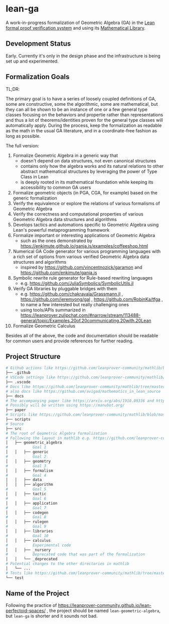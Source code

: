 lean-ga
=========

A work-in-progress formalization of Geometric Algebra (GA) in the [Lean formal proof verification system](https://github.com/leanprover-community/lean) and using its [Mathematical Library](https://github.com/leanprover-community/mathlib/).

Development Status
--------------------

Early. Currently it's only in the design phase and the infrastructure is being set up and experimented.

Formalization Goals
--------------------

TL;DR:

The primary goal is to have a series of loosely coupled definitions of GA, some are constructive, some the algorithmic, some are mathematical, but they can all be shown to be an instance of one or a few general type classes focusing on the behaviors and propertie rather than representations and thus a lot of theorems/identities proven for the general type classes will automatically apply. During the process, keep the formalization as readable as the math in the usual GA literature, and in a coordinate-free fashion as long as possible.

The full version:

1. Formalize Geometric Algebra in a generic way that
    - doesn't depend on data structures, not even canonical structures
    - contains only how the algebra works and its natural relations to other abstract mathematical structures by leveraging the power of Type Class in Lean 
    - is deeply rooted in its mathematical foundation while keeping its accessibility to common GA users
2. Formalize geometric objects (in PGA, CGA, for example) based on the generic formalization
3. Verify the equivalence or explore the relations of various formalisms of Geometric Algebra
4. Verify the correctness and computational properties of various Geometric Algebra data structures and algorithms
5. Develops tactics and automations specific to Geometric Algebra using Lean's powerful metaprogramming framework
6. Formalize important or interesting applications of Geometric Algebra
    - such as the ones demonstrated by https://enkimute.github.io/ganja.js/examples/coffeeshop.html
7. Numerical GA Code generator for various programming languages with a rich set of options from various verified Geometric Algebra data structures and algorithms
    - inspired by https://github.com/vincentnozick/garamon and https://github.com/enkimute/ganja.js
8. Symbolic rewrite rule generator for Rule-based rewriting languages
    - e.g. https://github.com/JuliaSymbolics/SymbolicUtils.jl
9. Verify GA libraries by pluggable bridges with them
    - e.g. https://github.com/chakravala/Grassmann.jl , https://github.com/jeremyong/gal , https://github.com/RobinKa/tfga , to name a few interested but really challenging ones
    - using tools/APIs summarized in https://leanprover.zulipchat.com/#narrow/stream/113488-general/topic/Examples.20of.20communicating.20with.20Lean
10. Formalize Geometric Calculus

Besides all of the above, the code and documentation should be readable for common users and provide references for further reading.

Project Structure
--------------------

```bash
# Github actions like https://github.com/leanprover-community/mathlib/blob/master/.github/workflows/build.yml
├── .github
# VSCode settings like https://github.com/leanprover-community/mathlib/blob/master/.vscode/settings.json              
├── .vscode
# Docs like https://github.com/leanprover-community/mathlib/tree/master/docs using https://github.com/leanprover-community/doc-gen and possibly https://github.com/leanprover-community/format_lean and https://github.com/leanprover-community/lean-client-python
# also docs like https://github.com/avigad/mathematics_in_lean_source
├── docs
# The accompanying paper like https://arxiv.org/abs/1910.09336 and https://arxiv.org/abs/1910.12320
# Possibly will be written using https://manubot.org/
├── paper
# Scripts like https://github.com/leanprover-community/mathlib/blob/master/scripts/deploy_docs.sh
├── scripts
# Source
├── src
# The root of Geometric Algebra formalization
# Following the layout in mathlib e.g. https://github.com/leanprover-community/mathlib/tree/master/src/linear_algebra
│   ├── geometric_algebra
#           Goal 1
│   │   ├── generic
#           Goal 2
│   │   ├── geometry
#           Goal 3
│   │   ├── formalism
#           Goal 4
│   │   ├── data
│   │   ├── algorithm
#           Goal 5
│   │   ├── tactic
#           Goal 6
│   │   ├── application
#           Goal 7
│   │   ├── codegen
#           Goal 8
│   │   ├── rulegen
#           Goal 9
│   │   ├── libraries
#           Goal 10
│   │   ├── calculus
#           Experimental code
│   │   ├── _nursery
#           Deprecated code that was part of the formalization
│   │   └── _deprecated
# Potential changes to the other directories in mathlib
│   └── ...
# Tests like https://github.com/leanprover-community/mathlib/tree/master/test
└── test
```

Name of the Project
--------------------

Following the practice of https://leanprover-community.github.io/lean-perfectoid-spaces/ , the project should be named `lean-geometric-algebra`, but `lean-ga` is shorter and it sounds not bad.
